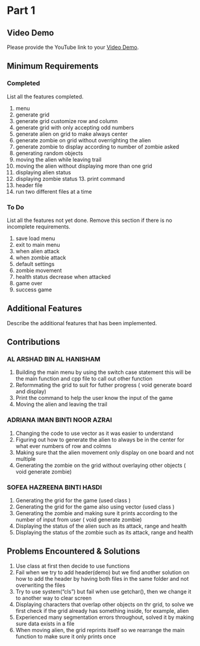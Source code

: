 # Part 1

## Video Demo

Please provide the YouTube link to your [Video Demo](https://www.youtube.com/watch?v=64AH-ano6Q0).

## Minimum Requirements

### Completed

List all the features completed.

1. menu
2. generate grid
3. generate grid customize row and column
4. generate grid with only accepting odd numbers
5. generate alien on grid to make always center
6. generate zombie on grid without overrighting the alien
7. generate zombie to display according to number of zombie asked
8. generating random objects
9. moving the alien while leaving trail 
10. moving the alien without displaying more than one grid
11. displaying alien status
12. displaying zombie status
13. print command
14. header file
15. run two different files at a time 


### To Do

List all the features not yet done. Remove this section if there is no incomplete requirements.

1. save load menu
2. exit to main menu
3. when alien attack
4. when zombie attack
5. default settings
6. zombie movement
7. health status decrease when attacked
8. game over 
9. success game 


## Additional Features

Describe the additional features that has been implemented.

## Contributions

### AL ARSHAD BIN AL HANISHAM

1. Building the main menu by using the switch case statement this will be the main function and cpp file to call out other function
2. Reformmating the grid to suit for futher progress ( void generate board and display)
3. Print the command to help the user know the input of the game
4. Moving the alien and leaving the trail

### ADRIANA IMAN BINTI NOOR AZRAI

1. Changing the code to use vector as it was easier to understand
2. Figuring out how to generate the alien to always be in the center for what ever numbers of row and colmns
3. Making sure that the alien movement only display on one board and not multiple
4. Generating the zombie on the grid without overlaying other objects ( void generate zombie)

### SOFEA HAZREENA BINTI HASDI

1. Generating the grid for the game (used class )
2. Generating the grid for the game also using vector  (used class )
3. Generating the zombie and making sure it prints according to the number of input from user ( void generate zombie)
4. Displaying the status of the alien such as its attack, range and health
5. Displaying the status of the zombie such as its attack, range and health

## Problems Encountered & Solutions

1. Use class at first then decide to use functions 
2. Fail when we try to add header(demo) but we find another solution on how to add the header by having both files in the same folder and not overwriting the files
3. Try to use system(“cls”) but fail when use getchar(), then we change it to another way to clear screen
4. Displaying characters that overlap other objects on thr grid, to solve we first check if the grid already has something inside, for example, alien
5. Experienced many segmentation errors throughout, solved it by making sure data exists in a file 
6. When moving alien, the grid reprints itself so we rearrange the main function to make sure it only prints once
